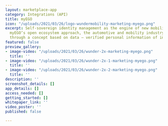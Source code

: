 ```yaml
---
layout: marketplace-app
category: Integrations (API)
title: myEGO
icon: "/uploads/2021/03/26/logo-wundermobility-marketing-myego.png"
excerpt: Self-sovereign identity management as the engine of new mobility. By supporting
  myEGO’s open ecosystem approach, the automotive and mobility industry can be revolutionized
  through a concept based on data – verified personal information of individuals.
featured: false
preview_gallery:
- image-video: "/uploads/2021/03/26/wunder-2x-marketing-myego.png"
  title: ''
- image-video: "/uploads/2021/03/26/wunder-2x-1-marketing-myego.png"
  title: ''
- image-video: "/uploads/2021/03/26/wunder-2x-2-marketing-myego.png"
  title: ''
description: ''
screenshot_details: []
app_details: []
access_needed: []
getting_started: []
whitepaper_link: ''
video_poster: ''
published: false

---
```

